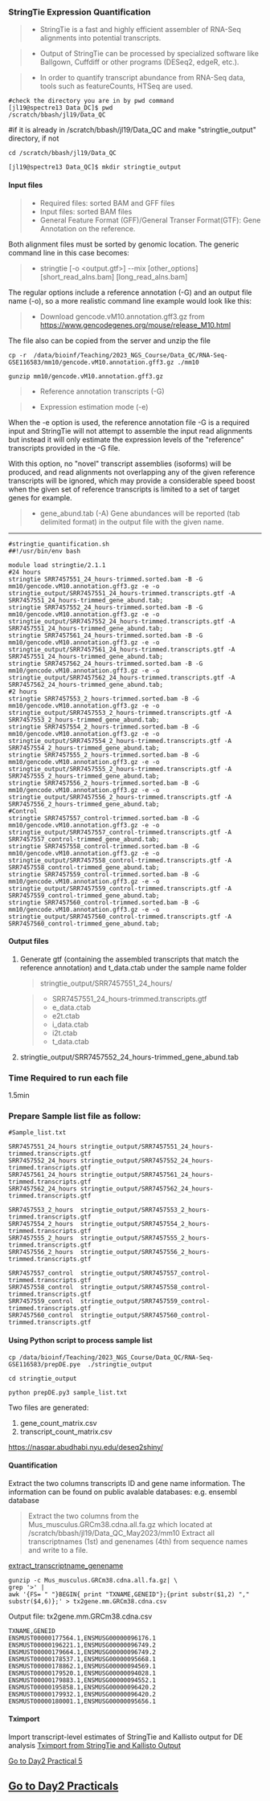 ### StringTie Expression Quantification

> - StringTie is a fast and highly efficient assembler of RNA-Seq alignments into potential transcripts. 

> - Output of StringTie can be processed by specialized software like Ballgown, Cuffdiff or other programs (DESeq2, edgeR, etc.).

> - In order to quantify transcript abundance from RNA-Seq data,  tools such as featureCounts, HTSeq are used.


``` 
#check the directory you are in by pwd command
[jl19@spectre13 Data_DC]$ pwd
/scratch/bbash/jl19/Data_QC
```
#if it is already in /scratch/bbash/jl19/Data_QC and make "stringtie_output" directory, if not 
``` 
cd /scratch/bbash/jl19/Data_QC
``` 
``` 
[jl19@spectre13 Data_QC]$ mkdir stringtie_output
``` 

#### Input files

> - Required files: sorted BAM and GFF files
> - Input files: sorted BAM files
> - General Feature Format (GFF)/General Transer Format(GTF):  Gene Annotation on the reference.

Both alignment files must be sorted by genomic location. The generic command line in this case becomes:

> - stringtie [-o <output.gtf>] --mix [other_options]  [short_read_alns.bam]  [long_read_alns.bam]

The regular options include a reference annotation (-G) and an output file name (-o), so a more realistic command line example would look like this:

> - Download gencode.vM10.annotation.gff3.gz from  https://www.gencodegenes.org/mouse/release_M10.html


The file also can be copied from the server and unzip the file

```
cp -r  /data/bioinf/Teaching/2023_NGS_Course/Data_QC/RNA-Seq-GSE116583/mm10/gencode.vM10.annotation.gff3.gz ./mm10

gunzip mm10/gencode.vM10.annotation.gff3.gz
```
> - Reference annotation transcripts (-G)

> - Expression estimation mode (-e)

When the -e option is used, the reference annotation file -G is a required input and StringTie will not attempt to assemble the input read alignments but instead it will only estimate the expression levels of the "reference" transcripts provided in the -G file.

With this option, no "novel" transcript assemblies (isoforms) will be produced, and read alignments not overlapping any of the given reference transcripts will be ignored, which may provide a considerable speed boost when the given set of reference transcripts is limited to a set of target genes for example.

> - gene_abund.tab (-A)	Gene abundances will be reported (tab delimited format) in the output file with the given name.

---------

```
#stringtie_quantification.sh
##!/usr/bin/env bash

module load stringtie/2.1.1
#24 hours
stringtie SRR7457551_24_hours-trimmed.sorted.bam -B -G  mm10/gencode.vM10.annotation.gff3.gz -e -o stringtie_output/SRR7457551_24_hours-trimmed.transcripts.gtf -A SRR7457551_24_hours-trimmed_gene_abund.tab;
stringtie SRR7457552_24_hours-trimmed.sorted.bam -B -G  mm10/gencode.vM10.annotation.gff3.gz -e -o stringtie_output/SRR7457552_24_hours-trimmed.transcripts.gtf -A SRR7457551_24_hours-trimmed_gene_abund.tab;
stringtie SRR7457561_24_hours-trimmed.sorted.bam -B -G  mm10/gencode.vM10.annotation.gff3.gz -e -o stringtie_output/SRR7457561_24_hours-trimmed.transcripts.gtf -A SRR7457551_24_hours-trimmed_gene_abund.tab;
stringtie SRR7457562_24_hours-trimmed.sorted.bam -B -G  mm10/gencode.vM10.annotation.gff3.gz -e -o stringtie_output/SRR7457562_24_hours-trimmed.transcripts.gtf -A SRR7457562_24_hours-trimmed_gene_abund.tab;
#2 hours
stringtie SRR7457553_2_hours-trimmed.sorted.bam -B -G  mm10/gencode.vM10.annotation.gff3.gz -e -o stringtie_output/SRR7457553_2_hours-trimmed.transcripts.gtf -A SRR7457553_2_hours-trimmed_gene_abund.tab;
stringtie SRR7457554_2_hours-trimmed.sorted.bam -B -G  mm10/gencode.vM10.annotation.gff3.gz -e -o stringtie_output/SRR7457554_2_hours-trimmed.transcripts.gtf -A SRR7457554_2_hours-trimmed_gene_abund.tab;
stringtie SRR7457555_2_hours-trimmed.sorted.bam -B -G  mm10/gencode.vM10.annotation.gff3.gz -e -o stringtie_output/SRR7457555_2_hours-trimmed.transcripts.gtf -A SRR7457555_2_hours-trimmed_gene_abund.tab;
stringtie SRR7457556_2_hours-trimmed.sorted.bam -B -G  mm10/gencode.vM10.annotation.gff3.gz -e -o stringtie_output/SRR7457556_2_hours-trimmed.transcripts.gtf -A SRR7457556_2_hours-trimmed_gene_abund.tab;
#Control
stringtie SRR7457557_control-trimmed.sorted.bam -B -G  mm10/gencode.vM10.annotation.gff3.gz -e -o stringtie_output/SRR7457557_control-trimmed.transcripts.gtf -A SRR7457557_control-trimmed_gene_abund.tab;
stringtie SRR7457558_control-trimmed.sorted.bam -B -G  mm10/gencode.vM10.annotation.gff3.gz -e -o stringtie_output/SRR7457558_control-trimmed.transcripts.gtf -A SRR7457558_control-trimmed_gene_abund.tab;
stringtie SRR7457559_control-trimmed.sorted.bam -B -G  mm10/gencode.vM10.annotation.gff3.gz -e -o stringtie_output/SRR7457559_control-trimmed.transcripts.gtf -A SRR7457559_control-trimmed_gene_abund.tab;
stringtie SRR7457560_control-trimmed.sorted.bam -B -G  mm10/gencode.vM10.annotation.gff3.gz -e -o stringtie_output/SRR7457560_control-trimmed.transcripts.gtf -A SRR7457560_control-trimmed_gene_abund.tab;
```
#### Output files

1. Generate gtf (containing the assembled transcripts that match the reference annotation) and t_data.ctab under the sample name folder

    >  stringtie_output/SRR7457551_24_hours/

    > - SRR7457551_24_hours-trimmed.transcripts.gtf
    > - e_data.ctab
    > - e2t.ctab
    > - i_data.ctab
    > - i2t.ctab
    > - t_data.ctab

2. stringtie_output/SRR7457552_24_hours-trimmed_gene_abund.tab

### Time Required to run each file

1.5min

### Prepare Sample list file as follow:
```
#Sample_list.txt

SRR7457551_24_hours	stringtie_output/SRR7457551_24_hours-trimmed.transcripts.gtf
SRR7457552_24_hours	stringtie_output/SRR7457552_24_hours-trimmed.transcripts.gtf
SRR7457561_24_hours	stringtie_output/SRR7457561_24_hours-trimmed.transcripts.gtf
SRR7457562_24_hours	stringtie_output/SRR7457562_24_hours-trimmed.transcripts.gtf

SRR7457553_2_hours	stringtie_output/SRR7457553_2_hours-trimmed.transcripts.gtf
SRR7457554_2_hours	stringtie_output/SRR7457554_2_hours-trimmed.transcripts.gtf
SRR7457555_2_hours	stringtie_output/SRR7457555_2_hours-trimmed.transcripts.gtf
SRR7457556_2_hours	stringtie_output/SRR7457556_2_hours-trimmed.transcripts.gtf

SRR7457557_control	stringtie_output/SRR7457557_control-trimmed.transcripts.gtf
SRR7457558_control	stringtie_output/SRR7457558_control-trimmed.transcripts.gtf
SRR7457559_control	stringtie_output/SRR7457559_control-trimmed.transcripts.gtf
SRR7457560_control	stringtie_output/SRR7457560_control-trimmed.transcripts.gtf
```

#### Using Python script to process sample list
```
cp /data/bioinf/Teaching/2023_NGS_Course/Data_QC/RNA-Seq-GSE116583/prepDE.pye  ./stringtie_output

cd stringtie_output
```
```
python prepDE.py3 sample_list.txt
```

Two files are generated:
1. gene_count_matrix.csv
2. transcript_count_matrix.csv

https://nasqar.abudhabi.nyu.edu/deseq2shiny/


#### Quantification

Extract the two columns transcripts ID and gene name information.  The information can be found on public avalable databases: e.g. ensembl database

> Extract the two columns from the Mus_musculus.GRCm38.cdna.all.fa.gz which located at /scratch/bbash/jl19/Data_QC_May2023/mm10
> Extract all transcriptnames (1st) and genenames (4th) from  sequence names and write to a file.   

[extract_transcriptname_genename](extract_script.sh)

```
gunzip -c Mus_musculus.GRCm38.cdna.all.fa.gz| \
grep '>' |
awk '{FS= " "}BEGIN{ print "TXNAME,GENEID"};{print substr($1,2) "," substr($4,6)};' > tx2gene.mm.GRCm38.cdna.csv 
```

Output file: tx2gene.mm.GRCm38.cdna.csv 

```
TXNAME,GENEID
ENSMUST00000177564.1,ENSMUSG00000096176.1
ENSMUST00000196221.1,ENSMUSG00000096749.2
ENSMUST00000179664.1,ENSMUSG00000096749.2
ENSMUST00000178537.1,ENSMUSG00000095668.1
ENSMUST00000178862.1,ENSMUSG00000094569.1
ENSMUST00000179520.1,ENSMUSG00000094028.1
ENSMUST00000179883.1,ENSMUSG00000094552.1
ENSMUST00000195858.1,ENSMUSG00000096420.2
ENSMUST00000179932.1,ENSMUSG00000096420.2
ENSMUST00000180001.1,ENSMUSG00000095656.1
```
#### Tximport 

Import transcript-level estimates of StringTie and Kallisto output for DE analysis
[Tximport from StringTie and Kallisto Output](txtimport_StringTie_Kallisto.md)

[Go to Day2 Practical 5](analyzing-RNA-seq-data-with-DESeq2.md)
## [Go to Day2 Practicals](rna-seq-wes-data-analysis-day2.md)
